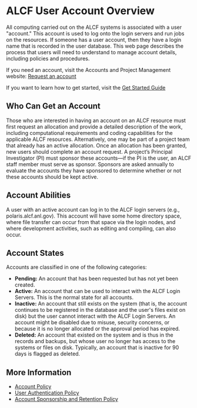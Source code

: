 # ALCF User Account Overview

All computing carried out on the ALCF systems is associated with a user "account." This account is used to log onto the login servers and run jobs on the resources. If someone has a user account, then they have a login name that is recorded in the user database. This web page describes the process that users will need to understand to manage account details, including policies and procedures.

If you need an account, visit the Accounts and Project Management website: [Request an account](https://my.alcf.anl.gov/accounts/#/accountRequest)

If you want to learn how to get started, visit the [Get Started Guide](https://www.alcf.anl.gov/support-center/get-started)

## Who Can Get an Account

Those who are interested in having an account on an ALCF resource must first request an allocation and provide a detailed description of the work, including computational requirements and coding capabilities for the applicable ALCF resources.
Alternatively, one may be part of a project team that already has an active allocation. Once an allocation has been granted, new users should complete an account request. A project’s Principal Investigator (PI) must sponsor these accounts—if the PI is the user, an ALCF staff member must serve as sponsor. Sponsors are asked annually to evaluate the accounts they have sponsored to determine whether or not these accounts should be kept active.

## Account Abilities

A user with an active account can log in to the ALCF login servers (e.g., polaris.alcf.anl.gov). This account will have some home directory space, where file transfer can occur from that space via the login nodes, and where development activities, such as editing and compiling, can also occur.

## Account States

Accounts are classified in one of the following categories:

- **Pending:** An account that has been requested but has not yet been created.
- **Active:** An account that can be used to interact with the ALCF Login Servers. This is the normal state for all accounts.
- **Inactive:** An account that still exists on the system (that is, the account continues to be registered in the database and the user's files exist on disk) but the user cannot interact with the ALCF Login Servers. An account might be disabled due to misuse, security concerns, or because it is no longer allocated or the approval period has expired.
- **Deleted:** An account that existed on the system and is thus in the records and backups, but whose user no longer has access to the systems or files on disk. Typically, an account that is inactive for 90 days is flagged as deleted.

## More Information

- [Account Policy](/docs/policies/accounts/index.md)
- [User Authentication Policy](/docs/policies/accounts/user-authentication-policy.md)
- [Account Sponsorship and Retention Policy](/docs/policies/accounts/account-sponsorship-retention-policy.md)
